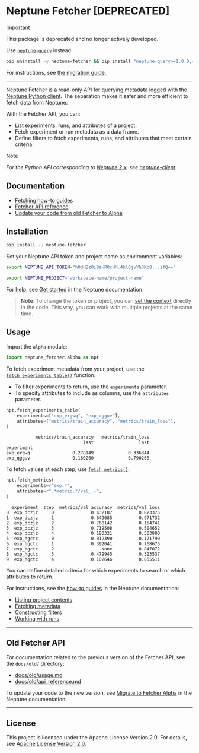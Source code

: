 # Neptune Fetcher [DEPRECATED]

> [!IMPORTANT]
> This package is deprecated and no longer actively developed.
>
>
> Use [`neptune-query`][neptune-query] instead:
>
> ```bash
> pip uninstall -y neptune-fetcher && pip install "neptune-query>=1.0.0,<2.0.0"
> ```
>
> For instructions, see [the migration guide][query-migration].

---

Neptune Fetcher is a read-only API for querying metadata logged with the [Neptune Python client][neptune-client-scale]. The separation makes it safer and more efficient to fetch data from Neptune.

With the Fetcher API, you can:

- List experiments, runs, and attributes of a project.
- Fetch experiment or run metadata as a data frame.
- Define filters to fetch experiments, runs, and attributes that meet certain criteria.

> [!NOTE]
> _For the Python API corresponding to [Neptune 2.x][legacy-app], see [neptune-client][neptune-client]._

## Documentation

- [Fetching how-to guides][fetcher-guide]
- [Fetcher API reference][fetcher-api-ref]
- [Update your code from old Fetcher to Alpha][fetcher-migration]

## Installation

```bash
pip install -U neptune-fetcher
```

Set your Neptune API token and project name as environment variables:

```bash
export NEPTUNE_API_TOKEN="h0dHBzOi8aHR0cHM.4kl0jvYh3Kb8...ifQ=="
```

```bash
export NEPTUNE_PROJECT="workspace-name/project-name"
```

For help, see [Get started][setup] in the Neptune documentation.

> **Note:** To change the token or project, you can [set the context][set-context] directly in the code. This way, you can work with multiple projects at the same time.

## Usage

Import the `alpha` module:

```python
import neptune_fetcher.alpha as npt
```

To fetch experiment metadata from your project, use the [`fetch_experiments_table()`][fetch-exp-table] function.

- To filter experiments to return, use the `experiments` parameter.
- To specify attributes to include as columns, use the `attributes` parameter.

```python
npt.fetch_experiments_table(
    experiments=["exp_ergwq", "exp_qgguv"],
    attributes=["metrics/train_accuracy", "metrics/train_loss"],
)
```

```pycon
           metrics/train_accuracy   metrics/train_loss
                             last                 last
experiment
exp_ergwq                0.278149             0.336344
exp_qgguv                0.160260             0.790268
```

To fetch values at each step, use [`fetch_metrics()`][fetch-metrics]:

```python
npt.fetch_metrics(
    experiments=r"exp.*",
    attributes=r".*metric.*/val_.+",
)
```

```pycon
  experiment  step  metrics/val_accuracy  metrics/val_loss
0  exp_dczjz     0              0.432187          0.823375
1  exp_dczjz     1              0.649685          0.971732
2  exp_dczjz     2              0.760142          0.154741
3  exp_dczjz     3              0.719508          0.504652
4  exp_dczjz     4              0.180321          0.503800
5  exp_hgctc     0              0.012390          0.171790
6  exp_hgctc     1              0.392041          0.768675
7  exp_hgctc     2                  None          0.847072
8  exp_hgctc     3              0.479945          0.323537
9  exp_hgctc     4              0.102646          0.055511
```

You can define detailed criteria for which experiments to search or which attributes to return.

For instructions, see the [how-to guides][fetcher-guide] in the Neptune documentation:

- [Listing project contents][project-explo]
- [Fetching metadata][fetch-data]
- [Constructing filters][construct-filters]
- [Working with runs][runs-api]

---

## Old Fetcher API

For documentation related to the previous version of the Fetcher API, see the `docs/old/` directory:

- [docs/old/usage.md](docs/old/usage.md)
- [docs/old/api_reference.md](docs/old/api_reference.md)

To update your code to the new version, see [Migrate to Fetcher Alpha][fetcher-migration] in the Neptune documentation.

---

## License

This project is licensed under the Apache License Version 2.0. For details, see [Apache License Version 2.0][license].

[query-migration]: https://docs.neptune.ai/query_migration
[neptune-query]: https://github.com/neptune-ai/neptune-query
[fetcher-api-ref]: https://docs.neptune.ai/fetcher/attribute
[fetch-exp-table]: https://docs.neptune.ai/fetcher/fetch_experiments_table
[fetch-metrics]: https://docs.neptune.ai/fetcher/fetch_metrics

[construct-filters]: https://docs.neptune.ai/construct_fetching_filters
[fetch-data]: https://docs.neptune.ai/fetch_metadata
[fetcher-guide]: https://docs.neptune.ai/query_metadata
[fetcher-migration]: https://docs.neptune.ai/fetcher_migration
[project-explo]: https://docs.neptune.ai/list_project_contents
[runs-api]: https://docs.neptune.ai/fetcher_runs_api
[set-context]: https://docs.neptune.ai/set_fetching_context
[setup]: https://docs.neptune.ai/setup

[legacy-app]: https://app.neptune.ai/
[neptune-client]: https://github.com/neptune-ai/neptune-client
[neptune-client-scale]: https://github.com/neptune-ai/neptune-client-scale

[license]: http://www.apache.org/licenses/LICENSE-2.0
